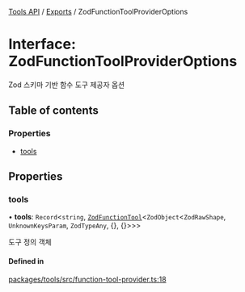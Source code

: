 <!-- 
 ⚠️  AUTO-GENERATED FILE - DO NOT EDIT MANUALLY
 This file is automatically generated by scripts/docs-generator.js
 To make changes, edit the source TypeScript files or update the generator script
-->

[Tools API](../../) / [Exports](../modules) / ZodFunctionToolProviderOptions

# Interface: ZodFunctionToolProviderOptions

Zod 스키마 기반 함수 도구 제공자 옵션

## Table of contents

### Properties

- [tools](ZodFunctionToolProviderOptions#tools)

## Properties

### tools

• **tools**: `Record`\<`string`, [`ZodFunctionTool`](ZodFunctionTool)\<`ZodObject`\<`ZodRawShape`, `UnknownKeysParam`, `ZodTypeAny`, {}, {}\>\>\>

도구 정의 객체

#### Defined in

[packages/tools/src/function-tool-provider.ts:18](https://github.com/woojubb/robota/blob/8f648f4ea0cfa488c5bb8d1bbd3b037ae7f0ab4b/packages/tools/src/function-tool-provider.ts#L18)

